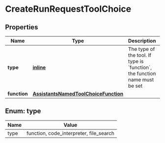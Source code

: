 
# CreateRunRequestToolChoice

## Properties
| Name | Type | Description | Notes |
| ------------ | ------------- | ------------- | ------------- |
| **type** | [**inline**](#Type) | The type of the tool. If type is &#x60;function&#x60;, the function name must be set |  |
| **function** | [**AssistantsNamedToolChoiceFunction**](AssistantsNamedToolChoiceFunction.md) |  |  [optional] |


<a id="Type"></a>
## Enum: type
| Name | Value |
| ---- | ----- |
| type | function, code_interpreter, file_search |



